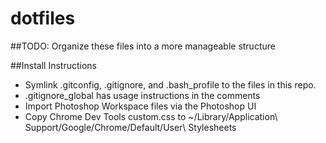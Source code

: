 dotfiles
========
##TODO:
Organize these files into a more manageable structure

##Install Instructions
+ Symlink .gitconfig, .gitignore, and .bash_profile to the files in this repo.
+ .gitignore_global has usage instructions in the comments
+ Import Photoshop Workspace files via the Photoshop UI
+ Copy Chrome Dev Tools custom.css to ~/Library/Application\ Support/Google/Chrome/Default/User\ Stylesheets